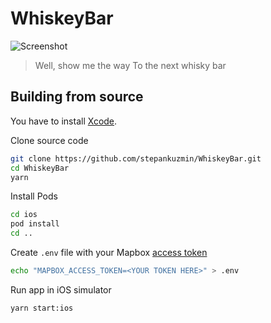 # WhiskeyBar

![Screenshot](https://raw.githubusercontent.com/stepankuzmin/WhiskeyBar/master/screenshot.png)

> Well, show me the way
> To the next whisky bar

## Building from source

You have to install [Xcode](https://developer.apple.com/xcode/).

Clone source code

```sh
git clone https://github.com/stepankuzmin/WhiskeyBar.git
cd WhiskeyBar
yarn
```

Install Pods

```sh
cd ios
pod install
cd ..
```

Create `.env` file with your Mapbox [access token](https://www.mapbox.com/account/access-tokens/)

```sh
echo "MAPBOX_ACCESS_TOKEN=<YOUR TOKEN HERE>" > .env
```

Run app in iOS simulator

```sh
yarn start:ios
```
